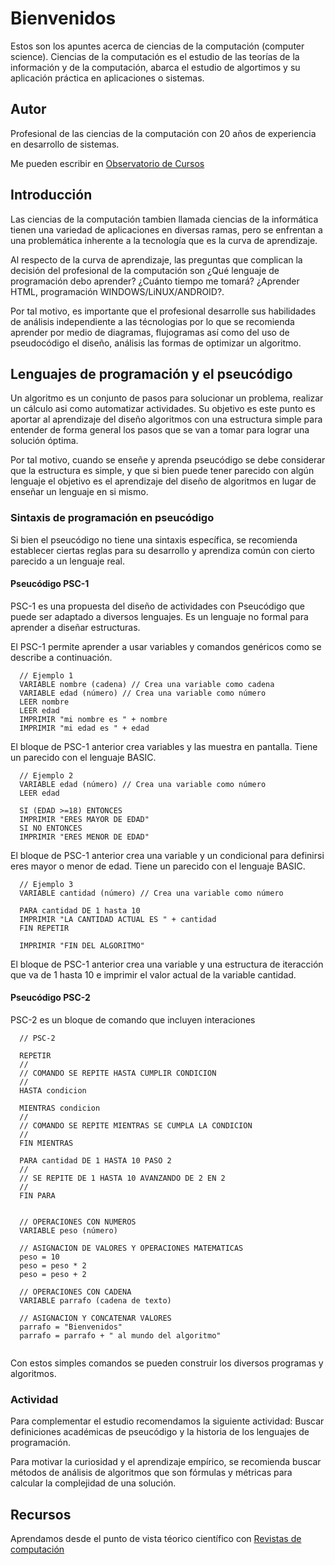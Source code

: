 # Bienvenidos

Estos son los apuntes acerca de ciencias de la computación (computer science). Ciencias de la computación es el estudio de las teorías de la información y de la computación, abarca el estudio de algortimos y su aplicación práctica en aplicaciones o sistemas.

## Autor

Profesional de las ciencias de la computación con 20 años de experiencia en desarrollo de sistemas.

Me pueden escribir en [Observatorio de Cursos](https://www.facebook.com/ObservatorioEducacionVirtual)

## Introducción

Las ciencias de la computación tambien llamada ciencias de la informática tienen una variedad de aplicaciones en diversas ramas, pero se enfrentan a una problemática inherente a la tecnología que es la curva de aprendizaje.

Al respecto de la curva de aprendizaje, las preguntas que complican la decisión del profesional de la computación son ¿Qué lenguaje de programación debo aprender? ¿Cuánto tiempo me tomará? ¿Aprender HTML, programación WINDOWS/LiNUX/ANDROID?.

Por tal motivo, es importante que el profesional desarrolle sus habilidades de análisis independiente a las técnologias por lo que se recomienda aprender por medio de diagramas, flujogramas así como del uso de pseudocódigo el diseño, análisis las formas de optimizar un algoritmo.

## Lenguajes de programación y el pseucódigo

Un algoritmo es un conjunto de pasos para solucionar un problema, realizar un cálculo asi como automatizar actividades. Su objetivo es este punto es aportar al aprendizaje del diseño algoritmos con una estructura simple para entender de forma general los pasos que se van a tomar para lograr una solución óptima.

Por tal motivo, cuando se enseñe y aprenda pseucódigo se debe considerar que la estructura es simple, y que si bien puede tener parecido con algún lenguaje el objetivo es el aprendizaje del diseño de algoritmos en lugar de enseñar un lenguaje en si mismo.

### Sintaxis de programación en pseucódigo

Si bien el pseucódigo no tiene una sintaxis específica, se recomienda establecer ciertas reglas para su desarrollo y aprendiza común con cierto parecido a un lenguaje real.

#### Pseucódigo PSC-1

PSC-1 es una propuesta del diseño de actividades con Pseucódigo que puede ser adaptado a diversos lenguajes. Es un lenguaje no formal para aprender a diseñar estructuras.

El PSC-1 permite aprender a usar variables y comandos genéricos como se describe a continuación.

```
  // Ejemplo 1
  VARIABLE nombre (cadena) // Crea una variable como cadena
  VARIABLE edad (número) // Crea una variable como número
  LEER nombre
  LEER edad
  IMPRIMIR "mi nombre es " + nombre
  IMPRIMIR "mi edad es " + edad
```

El bloque de PSC-1 anterior crea variables y las muestra en pantalla. Tiene un parecido con el lenguaje BASIC.

```
  // Ejemplo 2
  VARIABLE edad (número) // Crea una variable como número
  LEER edad
  
  SI (EDAD >=18) ENTONCES
  IMPRIMIR "ERES MAYOR DE EDAD"
  SI NO ENTONCES
  IMPRIMIR "ERES MENOR DE EDAD"
```
El bloque de PSC-1 anterior crea una variable y un condicional para definirsi eres mayor o menor de edad. Tiene un parecido con el lenguaje BASIC.

```
  // Ejemplo 3
  VARIABLE cantidad (número) // Crea una variable como número
  
  PARA cantidad DE 1 hasta 10
  IMPRIMIR "LA CANTIDAD ACTUAL ES " + cantidad
  FIN REPETIR
  
  IMPRIMIR "FIN DEL ALGORITMO"
```

El bloque de PSC-1 anterior crea una variable y una estructura de iteracción que va de 1 hasta 10 e imprimir el valor actual de la variable cantidad.

#### Pseucódigo PSC-2

PSC-2 es un bloque de comando que incluyen interaciones

```
  // PSC-2
  
  REPETIR
  //
  // COMANDO SE REPITE HASTA CUMPLIR CONDICION
  //
  HASTA condicion
  
  MIENTRAS condicion
  //
  // COMANDO SE REPITE MIENTRAS SE CUMPLA LA CONDICION
  //
  FIN MIENTRAS
  
  PARA cantidad DE 1 HASTA 10 PASO 2
  //
  // SE REPITE DE 1 HASTA 10 AVANZANDO DE 2 EN 2
  //
  FIN PARA
  
  
  // OPERACIONES CON NUMEROS
  VARIABLE peso (número)
  
  // ASIGNACION DE VALORES Y OPERACIONES MATEMATICAS
  peso = 10
  peso = peso * 2
  peso = peso + 2
  
  // OPERACIONES CON CADENA
  VARIABLE parrafo (cadena de texto)
  
  // ASIGNACION Y CONCATENAR VALORES
  parrafo = "Bienvenidos"
  parrafo = parrafo + " al mundo del algoritmo" 
  
```

Con estos simples comandos se pueden construir los diversos programas y algoritmos.


### Actividad

Para complementar el estudio recomendamos la siguiente actividad: Buscar definiciones académicas de pseucódigo y la historia de los lenguajes de programación.

Para motivar la curiosidad y el aprendizaje empírico, se recomienda buscar métodos de análisis de algoritmos que son fórmulas y métricas para calcular la complejidad de una solución.

## Recursos

Aprendamos desde el punto de vista téorico científico con 
[Revistas de computación](https://www.redalyc.org/area.oa?id=33&tipo=coleccion)
